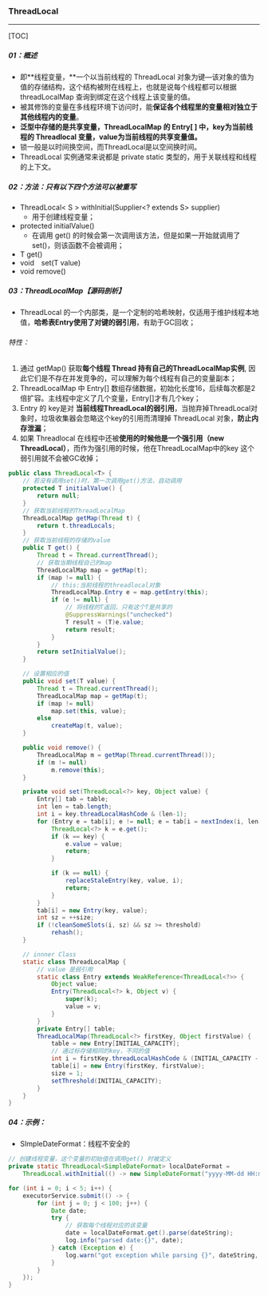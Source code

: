 ### ThreadLocal <T>

------

[TOC]

##### 01：概述

- 即**线程变量，**一个以当前线程的 ThreadLocal 对象为键—该对象的值为值的存储结构，这个结构被附在线程上，也就是说每个线程都可以根据 threadLocalMap 查询到绑定在这个线程上该变量的值。
- 被其修饰的变量在多线程环境下访问时，能**保证各个线程里的变量相对独立于其他线程内的变量**。
- **泛型中存储的是共享变量，ThreadLocalMap 的 Entry[ ] 中，key为当前线程的 Threadlocal 变量，value为当前线程的共享变量值。**
- 锁一般是以时间换空间，而ThreadLocal是以空间换时间。
- ThreadLocal 实例通常来说都是 private static 类型的，用于关联线程和线程的上下文。

##### 02：方法：只有以下四个方法可以被重写

- ThreadLocal< S > withInitial(Supplier<? extends S> supplier)
  - 用于创建线程变量；
- protected initialValue() 
  - 在调用 get() 的时候会第一次调用该方法，但是如果一开始就调用了set()，则该函数不会被调用；
- T   get()
- void`  `set(T value)
- void remove()

##### 03：ThreadLocalMap【源码剖析】

- ThreadLocal 的一个内部类，是一个定制的哈希映射，仅适用于维护线程本地值，**哈希表Entry使用了对键的弱引用**，有助于GC回收；

###### 特性：

1. 通过 getMap() 获取**每个线程 Thread 持有自己的ThreadLocalMap实例**, 因此它们是不存在并发竞争的，可以理解为每个线程有自己的变量副本；
2. ThreadLocalMap 中 Entry[] 数组存储数据，初始化长度16，后续每次都是2倍扩容。主线程中定义了几个变量，Entry[]才有几个key；
3. Entry 的 key是对 **当前线程ThreadLocal的弱引用**，当抛弃掉ThreadLocal对象时，垃圾收集器会忽略这个key的引用而清理掉 ThreadLocal 对象，**防止内存泄漏**；
4. 如果 Threadlocal 在线程中还被**使用的时候他是一个强引用（new  ThreadLocal）**，而作为强引用的时候，他在ThreadLocalMap中的key 这个弱引用就不会被GC收掉；

```java
public class ThreadLocal<T> {
    // 若没有调用set()时，第一次调用get()方法，自动调用
    protected T initialValue() {
        return null;
    }
    // 获取当前线程的ThreadLocalMap
    ThreadLocalMap getMap(Thread t) {
        return t.threadLocals;
    }
    // 获取当前线程的存储的value
    public T get() {
        Thread t = Thread.currentThread();
        // 获取当期线程自己的map
        ThreadLocalMap map = getMap(t);
        if (map != null) {
            // this:当前线程的threadlocal对象
            ThreadLocalMap.Entry e = map.getEntry(this);
            if (e != null) {
                // 将线程的T返回，只有这个T是共享的
                @SuppressWarnings("unchecked")
                T result = (T)e.value;
                return result;
            }
        }
        return setInitialValue();
    }

    // 设置相应的值
    public void set(T value) {
        Thread t = Thread.currentThread();
        ThreadLocalMap map = getMap(t);
        if (map != null)
            map.set(this, value);
        else
            createMap(t, value);
    }

    public void remove() {
        ThreadLocalMap m = getMap(Thread.currentThread());
        if (m != null)
            m.remove(this);
    }

    private void set(ThreadLocal<?> key, Object value) {
        Entry[] tab = table;
        int len = tab.length;
        int i = key.threadLocalHashCode & (len-1);
        for (Entry e = tab[i]; e != null; e = tab[i = nextIndex(i, len)]) {
            ThreadLocal<?> k = e.get();
            if (k == key) {
                e.value = value;
                return;
            }

            if (k == null) {
                replaceStaleEntry(key, value, i);
                return;
            }
        }
        tab[i] = new Entry(key, value);
        int sz = ++size;
        if (!cleanSomeSlots(i, sz) && sz >= threshold)
            rehash();
    }

    // innner Class
    static class ThreadLocalMap {
        // value 是弱引用
        static class Entry extends WeakReference<ThreadLocal<?>> {
            Object value;
            Entry(ThreadLocal<?> k, Object v) {
                super(k);
                value = v;
            }
        }
        private Entry[] table;
        ThreadLocalMap(ThreadLocal<?> firstKey, Object firstValue) {
            table = new Entry[INITIAL_CAPACITY];
            // 通过标存储相同的key，不同的值
            int i = firstKey.threadLocalHashCode & (INITIAL_CAPACITY - 1);
            table[i] = new Entry(firstKey, firstValue);
            size = 1;
            setThreshold(INITIAL_CAPACITY);
        }
    }
}
```

##### 04：示例：

- SImpleDateFormat：线程不安全的

```java
// 创建线程变量，这个变量的初始值在调用get() 时被定义
private static ThreadLocal<SimpleDateFormat> localDateFormat =
    ThreadLocal.withInitial(() -> new SimpleDateFormat("yyyy-MM-dd HH:mm:ss.SSS"));

for (int i = 0; i < 5; i++) {
    executorService.submit(() -> {
        for (int j = 0; j < 100; j++) {
            Date date;
            try {
                // 获取每个线程对应的该变量
                date = localDateFormat.get().parse(dateString);
                log.info("parsed date:{}", date);
            } catch (Exception e) {
                log.warn("got exception while parsing {}", dateString, e);
            }
        }
    });
}
```

